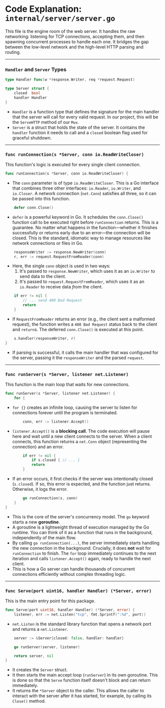# Code Explanation: `internal/server/server.go`

This file is the engine room of the web server. It handles the raw networking: listening for TCP connections, accepting them, and then spawning concurrent processes to handle each one. It bridges the gap between the low-level network and the high-level HTTP parsing and routing.

---

### `Handler` and `Server` Types

```go
type Handler func(w *response.Writer, req *request.Request)

type Server struct {
	closed  bool
	handler Handler
}
```
- `Handler` is a function type that defines the signature for the main handler that the server will call for every valid request. In our project, this will be the `ServeHTTP` method of our `Mux`.
- `Server` is a struct that holds the state of the server. It contains the `handler` function it needs to call and a `closed` boolean flag used for graceful shutdown.

---

### `func runConnection(s *Server, conn io.ReadWriteCloser)`

This function's logic is executed for every single client connection.

```go
func runConnection(s *Server, conn io.ReadWriteCloser) {
```
- The `conn` parameter is of type `io.ReadWriteCloser`. This is a Go interface that combines three other interfaces: `io.Reader`, `io.Writer`, and `io.Closer`. A network connection (`net.Conn`) satisfies all three, so it can be passed into this function.

```go
	defer conn.Close()
```
- `defer` is a powerful keyword in Go. It schedules the `conn.Close()` function call to be executed right before `runConnection` returns. This is a guarantee. No matter what happens in the function—whether it finishes successfully or returns early due to an error—the connection will be closed. This is the standard, idiomatic way to manage resources like network connections or files in Go.

```go
	responseWriter := response.NewWriter(conn)
	r, err := request.RequestFromReader(conn)
```
- Here, the single `conn` object is used in two ways:
    1. It's passed to `response.NewWriter`, which uses it as an `io.Writer` to send data *to* the client.
    2. It's passed to `request.RequestFromReader`, which uses it as an `io.Reader` to receive data *from* the client.

```go
	if err != nil {
		// ... send 400 Bad Request
		return
	}
```
- If `RequestFromReader` returns an error (e.g., the client sent a malformed request), the function writes a `400 Bad Request` status back to the client and `return`s. The deferred `conn.Close()` is executed at this point.

```go
	s.handler(responseWriter, r)
}
```
- If parsing is successful, it calls the main handler that was configured for the server, passing it the `responseWriter` and the parsed `request`.

---

### `func runServer(s *Server, listener net.Listener)`

This function is the main loop that waits for new connections.

```go
func runServer(s *Server, listener net.Listener) {
	for {
```
- `for {}` creates an infinite loop, causing the server to listen for connections forever until the program is terminated.

```go
		conn, err := listener.Accept()
```
- `listener.Accept()` is a **blocking call**. The code execution will pause here and wait until a new client connects to the server. When a client connects, this function returns a `net.Conn` object (representing the connection) and an error.

```go
		if err != nil {
			if s.closed { // ... }
			return
		}
```
- If an error occurs, it first checks if the server was intentionally closed (`s.closed`). If so, this error is expected, and the function just returns. Otherwise, it logs the error.

```go
		go runConnection(s, conn)
	}
}
```
- This is the core of the server's concurrency model. The `go` keyword starts a new **goroutine**. 
- A goroutine is a lightweight thread of execution managed by the Go runtime. You can think of it as a function that runs in the background, independently of the main flow.
- By calling `go runConnection(...)`, the server immediately starts handling the new connection in the background. Crucially, it does **not** wait for `runConnection` to finish. The `for` loop immediately continues to the next iteration and calls `listener.Accept()` again, ready to handle the next client.
- This is how a Go server can handle thousands of concurrent connections efficiently without complex threading logic.

---

### `func Serve(port uint16, handler Handler) (*Server, error)`

This is the main entry point for this package.

```go
func Serve(port uint16, handler Handler) (*Server, error) {
	listener, err := net.Listen("tcp", fmt.Sprintf(":%d", port))
```
- `net.Listen` is the standard library function that opens a network port and returns a `net.Listener`.

```go
	server := &Server{closed: false, handler: handler}

	go runServer(server, listener)

	return server, nil
}
```
- It creates the `Server` struct.
- It then starts the main accept loop (`runServer`) in its own goroutine. This is done so that the `Serve` function itself doesn't block and can return immediately.
- It returns the `*Server` object to the caller. This allows the caller to interact with the server after it has started, for example, by calling its `Close()` method.

